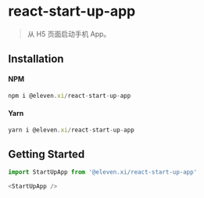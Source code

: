 # react-start-up-app

> 从 H5 页面启动手机 App。

## Installation

#### NPM

```js
npm i @eleven.xi/react-start-up-app
```

#### Yarn

```js
yarn i @eleven.xi/react-start-up-app
```

## Getting Started

```js
import StartUpApp from '@eleven.xi/react-start-up-app'

<StartUpApp />
```

